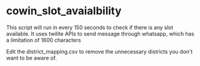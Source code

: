 # cowin_slot_avaialbility

This script will run in every 150 seconds to check if there is any slot available. 
It uses twilite APIs to send message through whatsapp, which has a limitation of 1600 characters

Edit the district_mapping.csv to remove the unnecessary districts you don't want to be aware of. 
